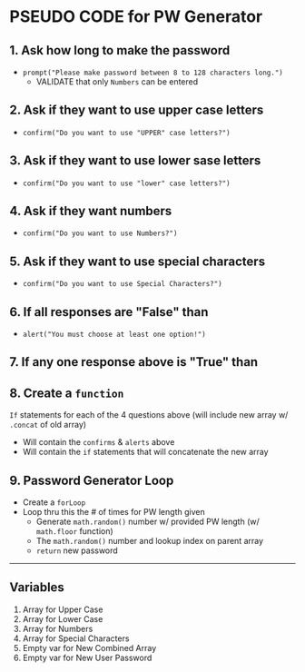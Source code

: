 # PSEUDO CODE for PW Generator

## 1. Ask how long to make the password

- `prompt("Please make password between 8 to 128 characters long.")`
  - VALIDATE that only `Numbers` can be entered

## 2. Ask if they want to use upper case letters

- `confirm("Do you want to use "UPPER" case letters?")`

## 3. Ask if they want to use lower sase letters

- `confirm("Do you want to use "lower" case letters?")`

## 4. Ask if they want numbers

- `confirm("Do you want to use Numbers?")`

## 5. Ask if they want to use special characters

- `confirm("Do you want to use Special Characters?")`

## 6. If all responses are "False" than

- `alert("You must choose at least one option!")`

## 7. If any one response above is "True" than

## 8. Create a `function`

`If` statements for each of the 4 questions above (will include new array w/ `.concat` of old array)

- Will contain the `confirms` & `alerts` above
- Will contain the `if` statements that will concatenate the new array

## 9. Password Generator Loop

- Create a `forLoop`
- Loop thru this the # of times for PW length given
  - Generate `math.random()` number w/ provided PW length (w/ `math.floor` function)
  - The `math.random()` number and lookup index on parent array
  - `return` new password

---

## Variables

1. Array for Upper Case
2. Array for Lower Case
3. Array for Numbers
4. Array for Special Characters
5. Empty var for New Combined Array
6. Empty var for New User Password
